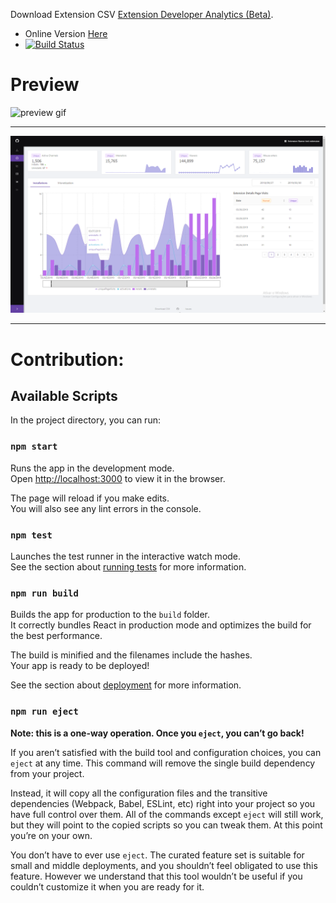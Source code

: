 Download Extension CSV [Extension Developer Analytics (Beta)](https://dev.twitch.tv/docs/insights/#extension-developer-analytics-beta).

- Online Version
  [Here](https://albericod.github.io/twitch-extension-analyze/)
- [![Build Status](https://travis-ci.org/AlbericoD/twitch-extension-analyze.svg?branch=master)](https://travis-ci.org/AlbericoD/twitch-extension-analyze)

# Preview

![preview gif](https://raw.githubusercontent.com/AlbericoD/twitch-extension-analyze/master/preview.gif)

---

![preview png](https://raw.githubusercontent.com/AlbericoD/twitch-extension-analyze/master/prev-b.png)

---

# Contribution:

## Available Scripts

In the project directory, you can run:

### `npm start`

Runs the app in the development mode.<br>
Open [http://localhost:3000](http://localhost:3000) to view it in the browser.

The page will reload if you make edits.<br>
You will also see any lint errors in the console.

### `npm test`

Launches the test runner in the interactive watch mode.<br>
See the section about [running tests](https://facebook.github.io/create-react-app/docs/running-tests) for more information.

### `npm run build`

Builds the app for production to the `build` folder.<br>
It correctly bundles React in production mode and optimizes the build for the best performance.

The build is minified and the filenames include the hashes.<br>
Your app is ready to be deployed!

See the section about [deployment](https://facebook.github.io/create-react-app/docs/deployment) for more information.

### `npm run eject`

**Note: this is a one-way operation. Once you `eject`, you can’t go back!**

If you aren’t satisfied with the build tool and configuration choices, you can `eject` at any time. This command will remove the single build dependency from your project.

Instead, it will copy all the configuration files and the transitive dependencies (Webpack, Babel, ESLint, etc) right into your project so you have full control over them. All of the commands except `eject` will still work, but they will point to the copied scripts so you can tweak them. At this point you’re on your own.

You don’t have to ever use `eject`. The curated feature set is suitable for small and middle deployments, and you shouldn’t feel obligated to use this feature. However we understand that this tool wouldn’t be useful if you couldn’t customize it when you are ready for it.
